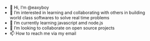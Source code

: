 - 👋 Hi, I’m @eaxyboy
- 👀 I’m interested in learning and collaborating with others in building world class softwares to solve real time problems
- 🌱 I’m currently learning javascript amd node.js
- 💞️ I’m looking to collaborate on open source projects
- 📫 How to reach me via my email

<!---
eaxyboy/eaxyboy is a ✨ special ✨ repository because its `README.md` (this file) appears on your GitHub profile.
You can click the Preview link to take a look at your changes.
--->
